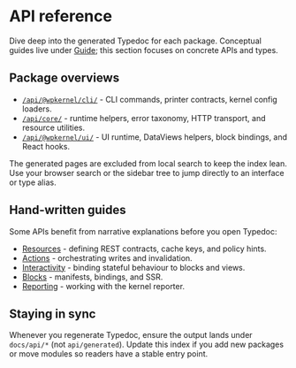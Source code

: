 # API reference

Dive deep into the generated Typedoc for each package. Conceptual guides live under [Guide](/guide/); this section focuses on concrete APIs and types.

## Package overviews

- [`/api/@wpkernel/cli/`](./@wpkernel/cli/) - CLI commands, printer contracts, kernel config loaders.
- [`/api/core/`](./core/) - runtime helpers, error taxonomy, HTTP transport, and resource utilities.
- [`/api/@wpkernel/ui/`](./@wpkernel/ui/) - UI runtime, DataViews helpers, block bindings, and React hooks.

The generated pages are excluded from local search to keep the index lean. Use your browser search or the sidebar tree to jump directly to an interface or type alias.

## Hand-written guides

Some APIs benefit from narrative explanations before you open Typedoc:

- [Resources](/guide/resources) - defining REST contracts, cache keys, and policy hints.
- [Actions](/guide/actions) - orchestrating writes and invalidation.
- [Interactivity](/guide/interactivity) - binding stateful behaviour to blocks and views.
- [Blocks](/guide/blocks) - manifests, bindings, and SSR.
- [Reporting](/guide/reporting) - working with the kernel reporter.

## Staying in sync

Whenever you regenerate Typedoc, ensure the output lands under `docs/api/*` (not `api/generated`). Update this index if you add new packages or move modules so readers have a stable entry point.
